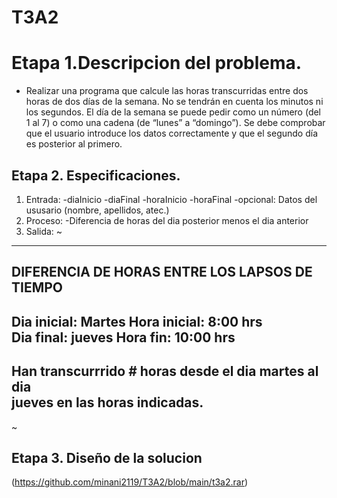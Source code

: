 # T3A2

 # Etapa 1.Descripcion del problema.
 * Realizar una programa que calcule las horas transcurridas entre dos horas de dos días de la semana. No se tendrán en cuenta los minutos ni los segundos. El día de la semana se puede pedir como un número (del 1 al 7) o como una cadena (de “lunes” a “domingo”). Se debe comprobar que el usuario introduce los datos correctamente y que el segundo día es posterior al primero.

 ## Etapa 2. Especificaciones. 
 1. Entrada:
 -diaInicio
 -diaFinal
 -horaInicio
 -horaFinal
 -opcional: Datos del ususario (nombre, apellidos, atec.)
2. Proceso:
 -Diferencia de horas del dia posterior menos el dia anterior
3. Salida:
~
-------------------------------------------------------------
  DIFERENCIA DE HORAS ENTRE LOS LAPSOS DE TIEMPO             
-------------------------------------------------------------
 Dia inicial: Martes           Hora inicial: 8:00 hrs        
 Dia final: jueves             Hora fin:    10:00 hrs        
-------------------------------------------------------------
 Han transcurrrido # horas desde el dia martes al dia        
 jueves en las horas indicadas.                              
-------------------------------------------------------------
~

## Etapa 3. Diseño de la solucion 
(https://github.com/minani2119/T3A2/blob/main/t3a2.rar)
